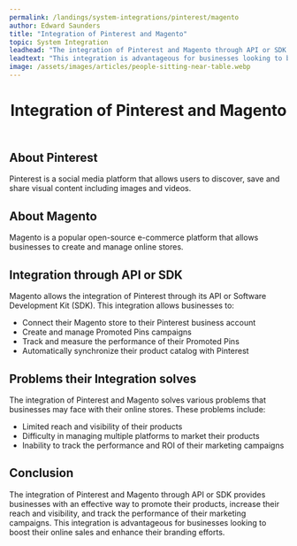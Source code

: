 ```yaml
---
permalink: /landings/system-integrations/pinterest/magento
author: Edward Saunders
title: "Integration of Pinterest and Magento"
topic: System Integration
leadhead: "The integration of Pinterest and Magento through API or SDK provides businesses with an effective way to promote their products, increase their reach and visibility, and track the performance of their marketing campaigns"
leadtext: "This integration is advantageous for businesses looking to boost their online sales and enhance their branding efforts."
image: /assets/images/articles/people-sitting-near-table.webp
---
```

<div class="arttext">  <header>
    <h1>Integration of Pinterest and Magento</h1>
  </header>
  <section>
    <h2>About Pinterest</h2>
    <p>Pinterest is a social media platform that allows users to discover, save and share visual content including images and videos.</p>
    <h2>About Magento</h2>
    <p>Magento is a popular open-source e-commerce platform that allows businesses to create and manage online stores.</p>
    <h2>Integration through API or SDK</h2>
    <p>Magento allows the integration of Pinterest through its API or Software Development Kit (SDK). This integration allows businesses to:
    </p>
    <ul>
      <li>Connect their Magento store to their Pinterest business account</li>
      <li>Create and manage Promoted Pins campaigns</li>
      <li>Track and measure the performance of their Promoted Pins</li>
      <li>Automatically synchronize their product catalog with Pinterest</li>
    </ul>
    <h2>Problems their Integration solves</h2>
    <p>The integration of Pinterest and Magento solves various problems that businesses may face with their online stores. These problems include:</p>
    <ul>
      <li>Limited reach and visibility of their products</li>
      <li>Difficulty in managing multiple platforms to market their products</li>
      <li>Inability to track the performance and ROI of their marketing campaigns</li>
    </ul>
    <h2>Conclusion</h2>
    <p>The integration of Pinterest and Magento through API or SDK provides businesses with an effective way to promote their products, increase their reach and visibility, and track the performance of their marketing campaigns. This integration is advantageous for businesses looking to boost their online sales and enhance their branding efforts.</p>
  </section>
</div>